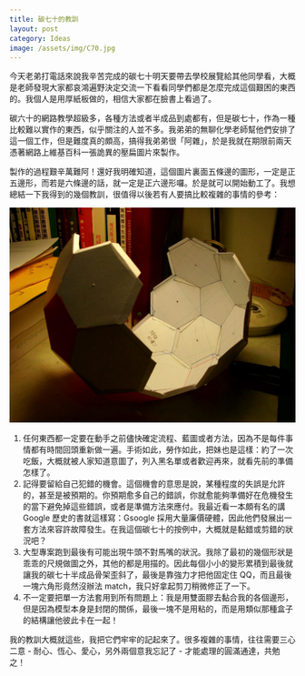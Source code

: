 ```yaml
---
title: 碳七十的教訓
layout: post
category: Ideas
image: /assets/img/C70.jpg
---
```


今天老弟打電話來說我辛苦完成的碳七十明天要帶去學校展覽給其他同學看，大概是老師發現大家都哀鴻遍野決定交流一下看看同學們都是怎麼完成這個艱困的東西的。我個人是用厚紙板做的，相信大家都在臉書上看過了。

碳六十的網路教學超級多，各種方法或者半成品到處都有，但是碳七十，作為一種比較難以實作的東西，似乎關注的人並不多。我弟弟的無聊化學老師幫他們安排了這一個工作，但是難度真的頗高，搞得我弟弟很「阿雜」，於是我就在期限前兩天憑著網路上維基百科一張詭異的壓扁圖片來製作。

製作的過程艱辛萬難阿！還好我明確知道，這個圖片裏面五條邊的圖形，一定是正五邊形，而若是六條邊的話，就一定是正六邊形囉。於是就可以開始動工了。我想總結一下我得到的幾個教訓，很值得以後若有人要搞比較複雜的事情的參考：

![C70](/assets/img/C70.jpg)

1. 任何東西都一定要在動手之前儘快確定流程、藍圖或者方法，因為不是每件事情都有時間回頭重新做一遍。手術如此，勞作如此，把妹也是這樣：約了一次吃飯，大概就被人家知道意圖了，列入黑名單或者歡迎再來，就看先前的準備怎樣了。
2. 記得要留給自己犯錯的機會。這個機會的意思是說，某種程度的失誤是允許的，甚至是被預期的。你預期愈多自己的錯誤，你就愈能夠準備好在危機發生的當下避免掉這些錯誤，或者是準備方法來應付。我最近看一本頗有名的講 Google 歷史的書就這樣寫：Gsoogle 採用大量廉價硬體，因此他們發展出一套方法來容許故障發生。在我這個碳七十的按例中，大概就是黏錯或剪錯的狀況吧？
3. 大型專案跑到最後有可能出現牛頭不對馬嘴的狀況。我除了最初的幾個形狀是乖乖的尺規做圖之外，其他的都是用描的。因此每個小小的變形累積到最後就讓我的碳七十半成品骨架歪斜了，最後是靠強力才把他固定住 QQ，而且最後一塊六角形竟然沒辦法 match，我只好拿起剪刀稍微修正了一下。
4. 不一定要把單一方法套用到所有問題上：我是用雙面膠去黏合我的各個邊形，但是因為模型本身是封閉的關係，最後一塊不是用粘的，而是用類似那種盒子的結構讓他彼此卡在一起！

我的教訓大概就這些，我把它們牢牢的記起來了。很多複雜的事情，往往需要三心二意 - 耐心、恆心、愛心，另外兩個意我忘記了 - 才能處理的圓滿通達，共勉之！
